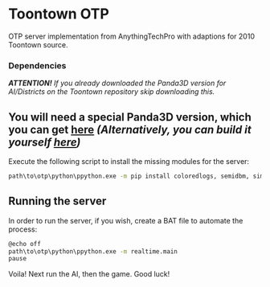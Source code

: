 # Toontown OTP

OTP server implementation from AnythingTechPro with adaptions for 2010 Toontown source.

### Dependencies
****ATTENTION!*** If you already downloaded the Panda3D version for AI/Districts on the Toontown repository skip downloading this.*

You will need a special Panda3D version, which you can get [here](https://www.dropbox.com/s/0i7puwbqz9b4wt9/Panda3D-1.10.0-x64.exe?dl=1) ***(Alternatively, you can build it yourself [here](https://github.com/Astron/panda3d))***
----
Execute the following script to install the missing modules for the server:
```sh
path\to\otp\python\ppython.exe -m pip install coloredlogs, semidbm, simplejson, pyyaml, pytoml
```

## Running the server
In order to run the server, if you wish, create a BAT file to automate the process:
```sh
@echo off
path\to\otp\python\ppython.exe -m realtime.main
pause
```

Voila! Next run the AI, then the game. Good luck!
